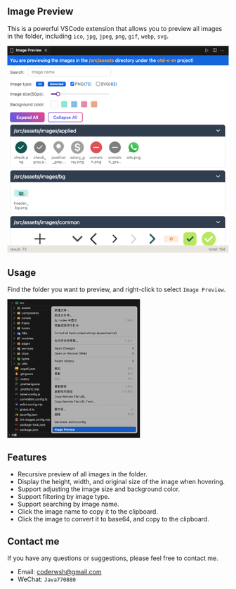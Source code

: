 ## Image Preview

This is a powerful VSCode extension that allows you to preview all images in the folder, including `ico`, `jpg`, `jpeg`, `png`, `gif`, `webp`, `svg`.

![image-preview](./assets/webview_ui.png)

## Usage

Find the folder you want to preview, and right-click to select `Image Preview`.

<img src="./assets/usage_example.png" alt="image-preview" width="60%" />

## Features

- Recursive preview of all images in the folder.
- Display the height, width, and original size of the image when hovering.
- Support adjusting the image size and background color.
- Support filtering by image type.
- Support searching by image name.
- Click the image name to copy it to the clipboard.
- Click the image to convert it to base64, and copy to the clipboard.

## Contact me

If you have any questions or suggestions, please feel free to contact me.

- Email: [coderwsh@gmail.com](mailto:coderwsh@gmail.com)
- WeChat: `Java770880`

